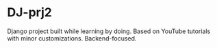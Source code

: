 # DJ-prj2
Django project built while learning by doing. Based on YouTube tutorials with minor customizations. Backend-focused.
